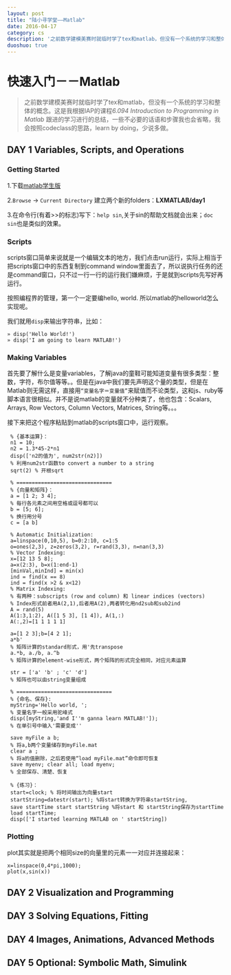 ```yaml
---
layout: post
title: "陆小寻学堂——Matlab"
date: 2016-04-17
category: cs
description: '之前数学建模美赛时就临时学了tex和matlab，但没有一个系统的学习和整体的概念。这是我根据IAP的课程6.094 Introduction to Programming in Matlab跟进的学习进行的总结'
duoshuo: true
---
```



快速入门－－Matlab
=================

> 之前数学建模美赛时就临时学了tex和matlab，但没有一个系统的学习和整体的概念。这是我根据IAP的课程*6.094 Introduction to Programming in Matlab* 跟进的学习进行的总结，一些不必要的话语和步骤我也会省略，我会按照codeclass的思路，learn by doing，少说多做。

## DAY 1 Variables, Scripts, and Operations

### Getting Started

1.下载[matlab学生版]( https://msca.mit.edu/cgi-bin/matlab )

2.`Browse` -> `Current Directory` 建立两个新的folders：**LXMATLAB/day1**

3.在命令行(有着>>的标志)写下：`help sin`,关于sin的帮助文档就会出来；`doc sin`也是类似的效果。

### Scripts

scripts窗口简单来说就是一个编辑文本的地方，我们点击run运行，实际上相当于把scripts窗口中的东西复制到command window里面去了，所以说执行任务的还是command窗口，只不过一行一行的运行我们嫌麻烦，于是就到scripts先写好再运行。

按照编程界的管理，第一个一定要编hello, world. 所以matlab的helloworld怎么实现呢。

我们就用`disp`来输出字符串，比如：

    » disp('Hello World!')
    » disp('I am going to learn MATLAB!')

### Making Variables

首先要了解什么是变量variables，了解java的童鞋可能知道变量有很多类型：整数，字符，布尔值等等。。但是在java中我们要先声明这个量的类型，但是在Matlab则无需这样，直接用`“变量名字＝变量值”`来赋值而不论类型，这和js、ruby等脚本语言很相似。并不是说matlab的变量就不分种类了，他也包含：Scalars, Arrays, Row Vectors, Column Vectors, Matrices, String等。。。

接下来把这个程序粘贴到matlab的scripts窗口中，运行观察。

	 % {基本运算}：
     n1 = 10;
	 n2 = 1.3*45-2*n1
     disp(['n2的值为', num2str(n2)])
     % 利用num2str函数to convert a number to a string
     sqrt(2) % 开根sqrt
     
     % ===============================   
     % {向量和矩阵}：
	 a = [1 2; 3 4];
     % 每行各元素之间用空格或逗号都可以
	 b = [5; 6];
     % 换行用分号
	 c = [a b] 
     
     % Automatic Initialization:
     a=linspace(0,10,5), b=0:2:10, c=1:5
     o=ones(2,3), z=zeros(3,2), r=rand(3,3), n=nan(3,3)
     % Vector Indexing:
     x=[12 13 5 8];
     a=x(2:3), b=x(1:end-1)
     [minVal,minInd] = min(x)
     ind = find(x == 8)
     ind = find(x >2 & x<12)
     % Matrix Indexing:
     % 有两种：subscripts (row and column) 和 linear indices (vectors)
     % Index形式前者用A(2,1),后者用A(2),两者转化用nd2sub和sub2ind
     A = rand(5)
     A(1:3,1:2), A([1 5 3], [1 4]), A(1,:) 
     A(:,2)=[1 1 1 1 1]
     
     a=[1 2 3];b=[4 2 1];
     a*b'
     % 矩阵计算的standard形式，用'先transpose
     a.*b, a./b, a.^b
     % 矩阵计算的element-wise形式，两个矩阵的形式完全相同，对应元素运算
     
     str = ['a' 'b' ; 'c' 'd']
     % 矩阵也可以由string变量组成
     
     % ===============================  
     % {命名、保存}:
     myString='Hello world, ';
     % 变量名字一般采用驼峰式
	 disp([myString,'and I''m ganna learn MATLAB!']);
     % 在单引号中输入'需要变成''
     
	 save myFile a b;
     % 将a,b两个变量储存到myFile.mat
	 clear a ;
     % 将a的值删除，之后若使用“load myFile.mat”命令即可恢复
	 save myenv; clear all; load myenv;
     % 全部保存、清楚、恢复
	 
     % {练习}：
	 start=clock; % 将时间输出为向量start
	 startString=datestr(start); %将start转换为字符串startString,
	 save startTime start startString %将start 和 startString保存为startTime
     load startTime;
     disp(['I started learning MATLAB on ' startString])

### Plotting

plot其实就是把两个相同size的向量里的元素一一对应并连接起来：

	x=linspace(0,4*pi,1000);
	plot(x,sin(x))

## DAY 2 Visualization and Programming



## DAY 3 Solving Equations, Fitting

## DAY 4 Images, Animations, Advanced Methods

## DAY 5 Optional: Symbolic Math, Simulink

